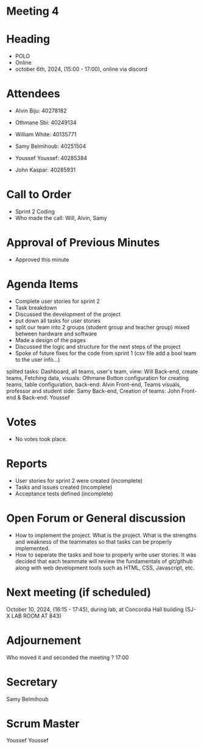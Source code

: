 # Meeting 4 
# Heading

- POLO
- Online
- october 6th, 2024,  (15:00 - 17:00), online via discord
  
# Attendees

- Alvin Biju: 40278182

- Othmane Sbi: 40249134

- William White: 40135771

- Samy Belmihoub: 40251504

- Youssef Youssef: 40285384

- John Kaspar: 40285931

# Call to Order


- Sprint 2 Coding
- Who made the call: Will, Alvin, Samy 
  
# Approval of Previous Minutes

- Approved this minute
  
# Agenda Items

- Complete user stories for sprint 2
- Task breakdown 
- Discussed the development of the project
- put down all tasks for user stories
- split our team into 2 groups (student group and teacher group) mixed between hardware and software 
- Made a design of the pages
- Discussed the logic and structure for the next steps of the project
- Spoke of future fixes for the code from sprint 1 (csv file add a bool team to the user info...)

splited tasks:
Dashboard, all teams, user's team, view: Will
Back-end, create teams, Fetching data, visuals: Othmane
Button configuration for creating teams, table configuration, back-end: Alvin
Front-end, Teams visuals, professor and student side: Samy
Back-end, Creation of teams: John
Front-end & Back-end: Youssef 

  
# Votes

- No votes took place.
  
# Reports

- User stories for sprint 2 were created (incomplete)
- Tasks and issues created (incomplete)
- Acceptance tests defined (incomplete)
  
# Open Forum or General discussion

- How to implement the project. What is the project. What is the strengths and weakness of the teammates so that tasks can be properly implemented.
- How to seperate the tasks and how to properly write user stories. It was decided that each teammate will review the fundamentals of git/github along with web development tools such as HTML, CSS, Javascript, etc.
  
# Next meeting (if scheduled)

 October 10, 2024,  (16:15 - 17:45), during lab, at Concordia Hall building (SJ-X LAB ROOM AT 843)

# Adjournement
Who moved it and seconded the meeting ?
17:00

# Secretary
Samy Belmihoub

# Scrum Master
Youssef Youssef





